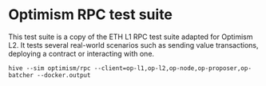 # Optimism RPC test suite

This test suite is a copy of the ETH L1 RPC test suite adapted for Optimism L2.
It tests several real-world scenarios such as sending value transactions,
deploying a contract or interacting with one.

    hive --sim optimism/rpc --client=op-l1,op-l2,op-node,op-proposer,op-batcher --docker.output
